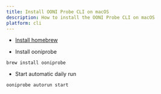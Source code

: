 ```yaml
---
title: Install OONI Probe CLI on macOS
description: How to install the OONI Probe CLI on macOS
platform: cli
---
```


* [Install homebrew](https://brew.sh/)

* Install ooniprobe

```
brew install ooniprobe
```

* Start automatic daily run

```
ooniprobe autorun start
```
